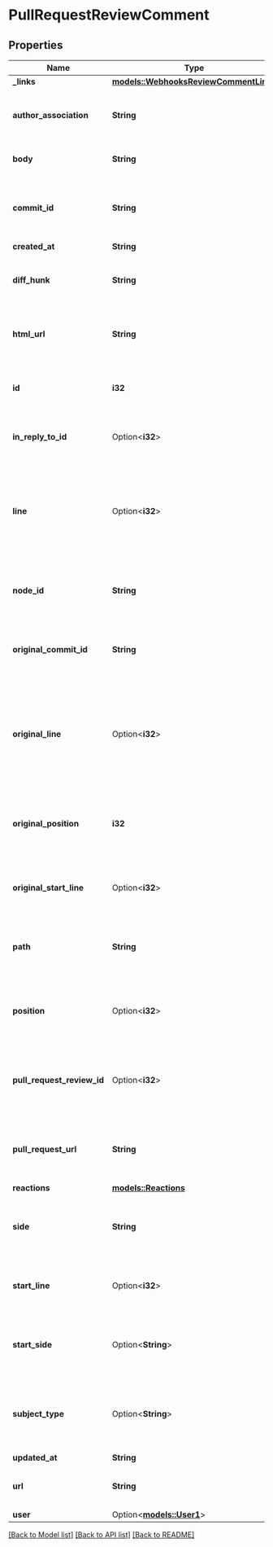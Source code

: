 # PullRequestReviewComment

## Properties

Name | Type | Description | Notes
------------ | ------------- | ------------- | -------------
**_links** | [**models::WebhooksReviewCommentLinks**](webhooks_review_comment__links.md) |  | 
**author_association** | **String** | How the author is associated with the repository. | 
**body** | **String** | The text of the comment. | 
**commit_id** | **String** | The SHA of the commit to which the comment applies. | 
**created_at** | **String** |  | 
**diff_hunk** | **String** | The diff of the line that the comment refers to. | 
**html_url** | **String** | HTML URL for the pull request review comment. | 
**id** | **i32** | The ID of the pull request review comment. | 
**in_reply_to_id** | Option<**i32**> | The comment ID to reply to. | [optional]
**line** | Option<**i32**> | The line of the blob to which the comment applies. The last line of the range for a multi-line comment | 
**node_id** | **String** | The node ID of the pull request review comment. | 
**original_commit_id** | **String** | The SHA of the original commit to which the comment applies. | 
**original_line** | Option<**i32**> | The line of the blob to which the comment applies. The last line of the range for a multi-line comment | 
**original_position** | **i32** | The index of the original line in the diff to which the comment applies. | 
**original_start_line** | Option<**i32**> | The first line of the range for a multi-line comment. | 
**path** | **String** | The relative path of the file to which the comment applies. | 
**position** | Option<**i32**> | The line index in the diff to which the comment applies. | 
**pull_request_review_id** | Option<**i32**> | The ID of the pull request review to which the comment belongs. | 
**pull_request_url** | **String** | URL for the pull request that the review comment belongs to. | 
**reactions** | [**models::Reactions**](Reactions.md) |  | 
**side** | **String** | The side of the first line of the range for a multi-line comment. | 
**start_line** | Option<**i32**> | The first line of the range for a multi-line comment. | 
**start_side** | Option<**String**> | The side of the first line of the range for a multi-line comment. | [default to Right]
**subject_type** | Option<**String**> | The level at which the comment is targeted, can be a diff line or a file. | [optional]
**updated_at** | **String** |  | 
**url** | **String** | URL for the pull request review comment | 
**user** | Option<[**models::User1**](User_1.md)> |  | 

[[Back to Model list]](../README.md#documentation-for-models) [[Back to API list]](../README.md#documentation-for-api-endpoints) [[Back to README]](../README.md)


